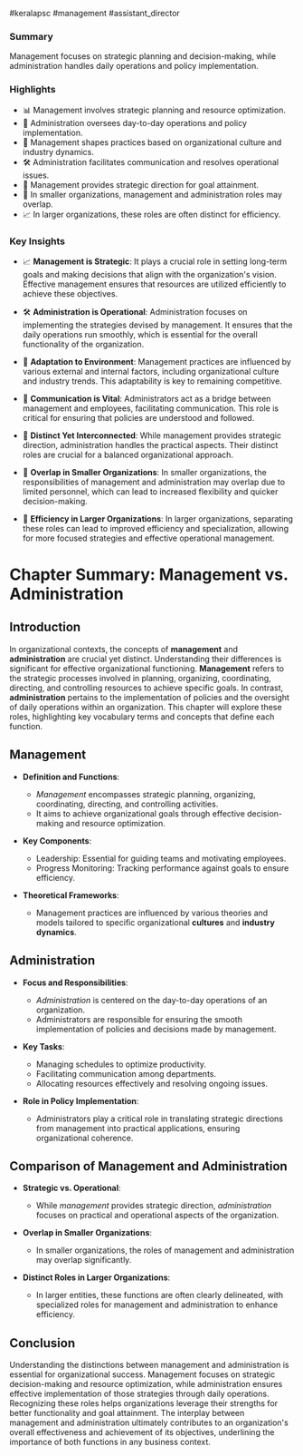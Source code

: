 #keralapsc #management #assistant_director
### Summary
Management focuses on strategic planning and decision-making, while administration handles daily operations and policy implementation.

### Highlights
- 📊 Management involves strategic planning and resource optimization.
- 📅 Administration oversees day-to-day operations and policy implementation.
- 🔄 Management shapes practices based on organizational culture and industry dynamics.
- 🛠️ Administration facilitates communication and resolves operational issues.
- 🎯 Management provides strategic direction for goal attainment.
- 🏢 In smaller organizations, management and administration roles may overlap.
- 📈 In larger organizations, these roles are often distinct for efficiency.

### Key Insights
- 📈 **Management is Strategic**: It plays a crucial role in setting long-term goals and making decisions that align with the organization's vision. Effective management ensures that resources are utilized efficiently to achieve these objectives.
  
- 🛠️ **Administration is Operational**: Administration focuses on implementing the strategies devised by management. It ensures that the daily operations run smoothly, which is essential for the overall functionality of the organization.

- 🔄 **Adaptation to Environment**: Management practices are influenced by various external and internal factors, including organizational culture and industry trends. This adaptability is key to remaining competitive.

- 🤝 **Communication is Vital**: Administrators act as a bridge between management and employees, facilitating communication. This role is critical for ensuring that policies are understood and followed.

- 🎯 **Distinct Yet Interconnected**: While management provides strategic direction, administration handles the practical aspects. Their distinct roles are crucial for a balanced organizational approach.

- 📅 **Overlap in Smaller Organizations**: In smaller organizations, the responsibilities of management and administration may overlap due to limited personnel, which can lead to increased flexibility and quicker decision-making.

- 🏢 **Efficiency in Larger Organizations**: In larger organizations, separating these roles can lead to improved efficiency and specialization, allowing for more focused strategies and effective operational management.


# Chapter Summary: Management vs. Administration

## Introduction
In organizational contexts, the concepts of **management** and **administration** are crucial yet distinct. Understanding their differences is significant for effective organizational functioning. **Management** refers to the strategic processes involved in planning, organizing, coordinating, directing, and controlling resources to achieve specific goals. In contrast, **administration** pertains to the implementation of policies and the oversight of daily operations within an organization. This chapter will explore these roles, highlighting key vocabulary terms and concepts that define each function.

## Management
- **Definition and Functions**:
  - *Management* encompasses strategic planning, organizing, coordinating, directing, and controlling activities.
  - It aims to achieve organizational goals through effective decision-making and resource optimization.
  
- **Key Components**:
  - Leadership: Essential for guiding teams and motivating employees.
  - Progress Monitoring: Tracking performance against goals to ensure efficiency.
  
- **Theoretical Frameworks**:
  - Management practices are influenced by various theories and models tailored to specific organizational **cultures** and **industry dynamics**.

## Administration
- **Focus and Responsibilities**:
  - *Administration* is centered on the day-to-day operations of an organization.
  - Administrators are responsible for ensuring the smooth implementation of policies and decisions made by management.
  
- **Key Tasks**:
  - Managing schedules to optimize productivity.
  - Facilitating communication among departments.
  - Allocating resources effectively and resolving ongoing issues.
  
- **Role in Policy Implementation**:
  - Administrators play a critical role in translating strategic directions from management into practical applications, ensuring organizational coherence.

## Comparison of Management and Administration
- **Strategic vs. Operational**:
  - While *management* provides strategic direction, *administration* focuses on practical and operational aspects of the organization.
  
- **Overlap in Smaller Organizations**:
  - In smaller organizations, the roles of management and administration may overlap significantly.
  
- **Distinct Roles in Larger Organizations**:
  - In larger entities, these functions are often clearly delineated, with specialized roles for management and administration to enhance efficiency.

## Conclusion
Understanding the distinctions between management and administration is essential for organizational success. Management focuses on strategic decision-making and resource optimization, while administration ensures effective implementation of those strategies through daily operations. Recognizing these roles helps organizations leverage their strengths for better functionality and goal attainment. The interplay between management and administration ultimately contributes to an organization's overall effectiveness and achievement of its objectives, underlining the importance of both functions in any business context.